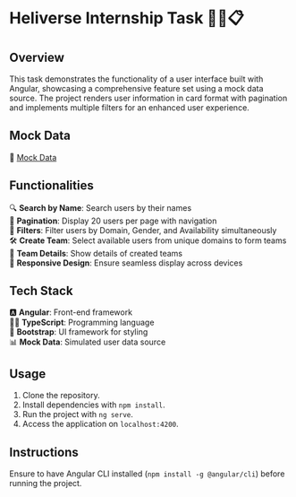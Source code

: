 # Heliverse Internship Task 👩‍💻📋

## Overview
This task demonstrates the functionality of a user interface built with Angular, showcasing a comprehensive feature set using a mock data source. The project renders user information in card format with pagination and implements multiple filters for an enhanced user experience.

## Mock Data
📂 [Mock Data](https://drive.google.com/file/d/1ibmr3WD7Jw6oLL6O_W390WojCLfCHw-k/view?usp=sharing)

## Functionalities
🔍 **Search by Name**: Search users by their names  
🔢 **Pagination**: Display 20 users per page with navigation  
🔵 **Filters**: Filter users by Domain, Gender, and Availability simultaneously  
🛠️ **Create Team**: Select available users from unique domains to form teams  
👥 **Team Details**: Show details of created teams  
📱 **Responsive Design**: Ensure seamless display across devices  

## Tech Stack
🅰️ **Angular**: Front-end framework  
👩‍💻 **TypeScript**: Programming language  
🎨 **Bootstrap**: UI framework for styling  
📊 **Mock Data**: Simulated user data source  

## Usage
1. Clone the repository.
2. Install dependencies with `npm install`.
3. Run the project with `ng serve`.
4. Access the application on `localhost:4200`.

## Instructions
Ensure to have Angular CLI installed (`npm install -g @angular/cli`) before running the project.

